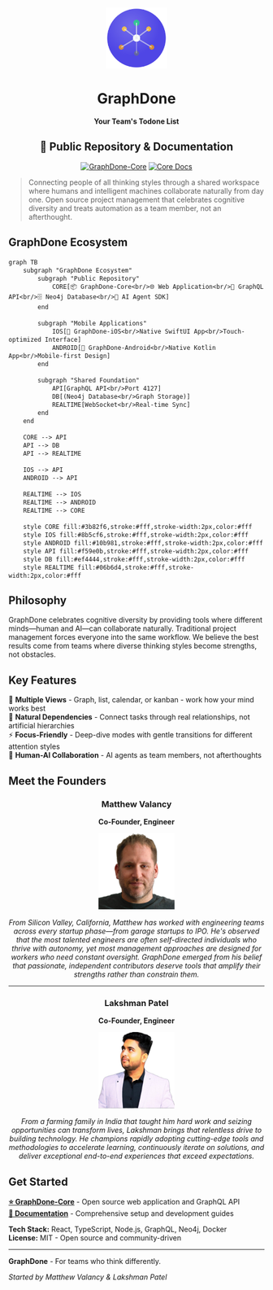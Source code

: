 <div align="center">
<img src="img/graphdone-logo.svg" alt="GraphDone Logo" width="120" height="120">

# GraphDone
**Your Team's Todone List**

## 🚀 Public Repository & Documentation

[![GraphDone-Core](https://img.shields.io/badge/📦_GraphDone--Core-Main%20Application-blue?style=for-the-badge)](https://github.com/GraphDone/GraphDone-Core) [![Core Docs](https://img.shields.io/badge/📖_Documentation-Comprehensive%20Guides-green?style=for-the-badge)](https://github.com/GraphDone/GraphDone-Core/tree/main/docs)

</div>

> Connecting people of all thinking styles through a shared workspace where humans and intelligent machines collaborate naturally from day one. Open source project management that celebrates cognitive diversity and treats automation as a team member, not an afterthought.

## GraphDone Ecosystem

```mermaid
graph TB
    subgraph "GraphDone Ecosystem"
        subgraph "Public Repository"
            CORE[📦 GraphDone-Core<br/>🌐 Web Application<br/>🔧 GraphQL API<br/>🗄️ Neo4j Database<br/>🤖 AI Agent SDK]
        end
        
        subgraph "Mobile Applications"
            IOS[📱 GraphDone-iOS<br/>Native SwiftUI App<br/>Touch-optimized Interface]
            ANDROID[📱 GraphDone-Android<br/>Native Kotlin App<br/>Mobile-first Design]
        end
        
        subgraph "Shared Foundation"
            API[GraphQL API<br/>Port 4127]
            DB[(Neo4j Database<br/>Graph Storage)]
            REALTIME[WebSocket<br/>Real-time Sync]
        end
    end
    
    CORE --> API
    API --> DB
    API --> REALTIME
    
    IOS --> API
    ANDROID --> API
    
    REALTIME --> IOS
    REALTIME --> ANDROID
    REALTIME --> CORE
    
    style CORE fill:#3b82f6,stroke:#fff,stroke-width:2px,color:#fff
    style IOS fill:#8b5cf6,stroke:#fff,stroke-width:2px,color:#fff
    style ANDROID fill:#10b981,stroke:#fff,stroke-width:2px,color:#fff
    style API fill:#f59e0b,stroke:#fff,stroke-width:2px,color:#fff
    style DB fill:#ef4444,stroke:#fff,stroke-width:2px,color:#fff
    style REALTIME fill:#06b6d4,stroke:#fff,stroke-width:2px,color:#fff
```

## Philosophy

GraphDone celebrates cognitive diversity by providing tools where different minds—human and AI—can collaborate naturally. Traditional project management forces everyone into the same workflow. We believe the best results come from teams where diverse thinking styles become strengths, not obstacles.

## Key Features

🧠 **Multiple Views** - Graph, list, calendar, or kanban - work how your mind works best  
🔗 **Natural Dependencies** - Connect tasks through real relationships, not artificial hierarchies  
⚡ **Focus-Friendly** - Deep-dive modes with gentle transitions for different attention styles  
🤖 **Human-AI Collaboration** - AI agents as team members, not afterthoughts

## Meet the Founders

<div align="center">

### Matthew Valancy
**Co-Founder, Engineer**

<p align="center">
  <img src="img/matthew-photo.png" alt="Matthew Valancy" width="150" height="150">
</p>

*From Silicon Valley, California, Matthew has worked with engineering teams across every startup phase—from garage startups to IPO. He's observed that the most talented engineers are often self-directed individuals who thrive with autonomy, yet most management approaches are designed for workers who need constant oversight. GraphDone emerged from his belief that passionate, independent contributors deserve tools that amplify their strengths rather than constrain them.*

---

### Lakshman Patel
**Co-Founder, Engineer** 

<p align="center">
  <img src="img/lakshman-photo.png" alt="Lakshman Patel" width="150" height="150">
</p>

*From a farming family in India that taught him hard work and seizing opportunities can transform lives, Lakshman brings that relentless drive to building technology. He champions rapidly adopting cutting-edge tools and methodologies to accelerate learning, continuously iterate on solutions, and deliver exceptional end-to-end experiences that exceed expectations.*

</div>

## Get Started

**[⭐ GraphDone-Core](https://github.com/GraphDone/GraphDone-Core)** - Open source web application and GraphQL API  
**[📖 Documentation](https://github.com/GraphDone/GraphDone-Core/tree/main/docs)** - Comprehensive setup and development guides

**Tech Stack:** React, TypeScript, Node.js, GraphQL, Neo4j, Docker  
**License:** MIT - Open source and community-driven

---

**GraphDone** - For teams who think differently.

*Started by Matthew Valancy & Lakshman Patel*
